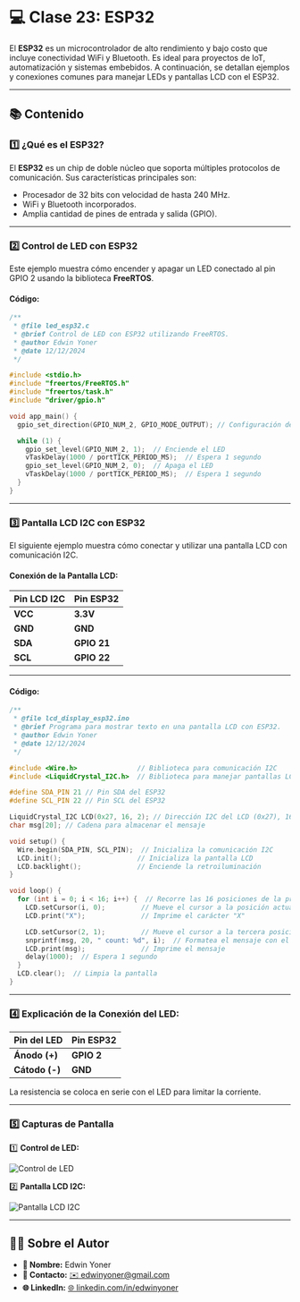 # 💻 Clase 23: ESP32

El **ESP32** es un microcontrolador de alto rendimiento y bajo costo que incluye conectividad WiFi y Bluetooth. Es ideal para proyectos de IoT, automatización y sistemas embebidos. A continuación, se detallan ejemplos y conexiones comunes para manejar LEDs y pantallas LCD con el ESP32.

---

## 📚 Contenido

### **1️⃣ ¿Qué es el ESP32?**

El **ESP32** es un chip de doble núcleo que soporta múltiples protocolos de comunicación. Sus características principales son:
- Procesador de 32 bits con velocidad de hasta 240 MHz.
- WiFi y Bluetooth incorporados.
- Amplia cantidad de pines de entrada y salida (GPIO).

---

### **2️⃣ Control de LED con ESP32**

Este ejemplo muestra cómo encender y apagar un LED conectado al pin GPIO 2 usando la biblioteca **FreeRTOS**.

#### **Código:**

```cpp
/**
 * @file led_esp32.c
 * @brief Control de LED con ESP32 utilizando FreeRTOS.
 * @author Edwin Yoner
 * @date 12/12/2024
 */

#include <stdio.h>
#include "freertos/FreeRTOS.h"
#include "freertos/task.h"
#include "driver/gpio.h"

void app_main() {
  gpio_set_direction(GPIO_NUM_2, GPIO_MODE_OUTPUT); // Configuración del pin GPIO 2 como salida

  while (1) {
    gpio_set_level(GPIO_NUM_2, 1);  // Enciende el LED
    vTaskDelay(1000 / portTICK_PERIOD_MS);  // Espera 1 segundo
    gpio_set_level(GPIO_NUM_2, 0);  // Apaga el LED
    vTaskDelay(1000 / portTICK_PERIOD_MS);  // Espera 1 segundo
  }
}
```

---

### **3️⃣ Pantalla LCD I2C con ESP32**

El siguiente ejemplo muestra cómo conectar y utilizar una pantalla LCD con comunicación I2C.

#### **Conexión de la Pantalla LCD:**

| Pin LCD I2C | Pin ESP32 |
|-------------|-----------|
| **VCC**     | **3.3V**  |
| **GND**     | **GND**   |
| **SDA**     | **GPIO 21** |
| **SCL**     | **GPIO 22** |

---

#### **Código:**

```cpp
/**
 * @file lcd_display_esp32.ino
 * @brief Programa para mostrar texto en una pantalla LCD con ESP32.
 * @author Edwin Yoner
 * @date 12/12/2024
 */

#include <Wire.h>               // Biblioteca para comunicación I2C
#include <LiquidCrystal_I2C.h>  // Biblioteca para manejar pantallas LCD I2C

#define SDA_PIN 21 // Pin SDA del ESP32
#define SCL_PIN 22 // Pin SCL del ESP32

LiquidCrystal_I2C LCD(0x27, 16, 2); // Dirección I2C del LCD (0x27), 16 columnas y 2 filas
char msg[20]; // Cadena para almacenar el mensaje

void setup() {
  Wire.begin(SDA_PIN, SCL_PIN);  // Inicializa la comunicación I2C
  LCD.init();                   // Inicializa la pantalla LCD
  LCD.backlight();              // Enciende la retroiluminación
}

void loop() {
  for (int i = 0; i < 16; i++) {  // Recorre las 16 posiciones de la primera fila
    LCD.setCursor(i, 0);         // Mueve el cursor a la posición actual
    LCD.print("X");              // Imprime el carácter "X"

    LCD.setCursor(2, 1);         // Mueve el cursor a la tercera posición de la segunda fila
    snprintf(msg, 20, " count: %d", i);  // Formatea el mensaje con el contador
    LCD.print(msg);              // Imprime el mensaje
    delay(1000);  // Espera 1 segundo
  }
  LCD.clear();  // Limpia la pantalla
}
```

---

### **4️⃣ Explicación de la Conexión del LED:**

| Pin del LED | Pin ESP32 |
|-------------|-----------|
| **Ánodo (+)** | **GPIO 2** |
| **Cátodo (-)** | **GND** |

La resistencia se coloca en serie con el LED para limitar la corriente.

---

### **5️⃣ Capturas de Pantalla**

1️⃣ **Control de LED:**

![Control de LED](images/led_control.png)

2️⃣ **Pantalla LCD I2C:**

![Pantalla LCD I2C](images/lcd_display.png)

---

## 👨‍💻 Sobre el Autor

- **👤 Nombre:** Edwin Yoner
- **📧 Contacto:** [✉️ edwinyoner@gmail.com](mailto\:edwinyoner@gmail.com)
- **🌐 LinkedIn:** [🌐 linkedin.com/in/edwinyoner](https://www.linkedin.com/in/edwinyoner)